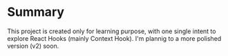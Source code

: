 # Summary

This project is created only for learning purpose, with one single intent to explore React Hooks (mainly Context Hook). I'm plannig to a more polished version (v2) soon.
